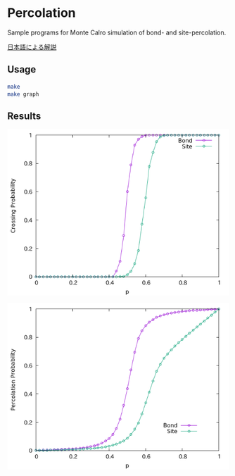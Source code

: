 # Percolation

Sample programs for Monte Calro simulation of bond- and site-percolation.

[日本語による解説](README_ja.md)

## Usage

```sh
make
make graph
```

## Results

![crossing](crossing.png)

![percolation](percolation.png)